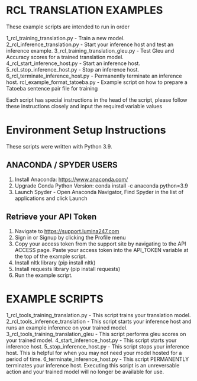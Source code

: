 # RCL TRANSLATION EXAMPLES
These example scripts are intended to run in order

1_rcl_training_translation.py - Train a new model.
2_rcl_inference_translation.py - Start your inference host and test an inference example.
3_rcl_training_translation_gleu.py - Test Gleu and Accuracy scores for a trained translation model.
4_rcl_start_inference_host.py - Start an inference host.
5_rcl_stop_inference_host.py - Stop an inference host.
6_rcl_terminate_inference_host.py - Permanently terminate an inference host.
rcl_example_format_tatoeba.py - Example script on how to prepare a Tatoeba sentence pair file for training

Each script has special instructions in the head of the script, please follow these instructions closely and input the required variable values
# Environment Setup Instructions
These scripts were written with Python 3.9.
## ANACONDA / SPYDER USERS
1. Install Anaconda: https://www.anaconda.com/
2. Upgrade Conda Python Version: conda install -c anaconda python=3.9
3. Launch Spyder - Open Anaconda Navigator, Find Spyder in the list of applications and click Launch

## Retrieve your API Token
1. Navigate to https://support.lumina247.com
2. Sign in or Signup by clicking the Profile menu
3. Copy your access token from the support site by navigating to the API ACCESS page. Paste your access token into the API_TOKEN variable at the top of the example script.
4. Install nltk library (pip install nltk)
5. Install requests library (pip install requests)
6. Run the example script.

# EXAMPLE SCRIPTS
1_rcl_tools_training_translation.py - This script trains your translation model.
2_rcl_tools_inference_translation - This script starts your inference host and runs an example inference on your trained model.
3_rcl_tools_training_translation_gleu - This script performs gleu scores on your trained model.
4_start_inference_host.py - This script starts your inference host.
5_stop_inference_host.py - This script stops your inference host.  This is helpful for when you may not need your model hosted for a period of time.
6_terminate_inference_host.py - This script PERMANENTLY terminates your inference host.  Executing this script is an unreversable action and your trained model will no longer be available for use.
